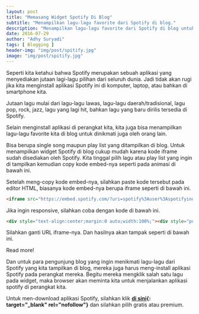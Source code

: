 ```yaml
---
layout: post
title: "Memasang Widget Spotify Di Blog"
subtitle: "Menampilkan lagu-lagu favorite dari Spotify di blog."
description: "Menampilkan lagu-lagu favorite dari Spotify di blog untuk dinikmati juga oleh orang lain."
date: 2016-07-29
author: "Adhy Suryadi"
tags: [ Blogging ]
header-img: "img/post/spitify.jpg"
image: "img/post/spitify.jpg"
---
```


Seperti kita ketahui bahwa Spotify merupakan sebuah aplikasi yang menyediakan jutaan lagi-lagu pilihan dari seluruh dunia. Jadi tidak akan rugi jika kita menginstall aplikasi Spotify ini di komputer, laptop, atau bahkan di smartphone kita.

Jutaan lagu mulai dari lagu-lagu lawas, lagu-lagu daerah/tradisional, lagu pop, rock, jazz, lagu yang lagi hit, bahkan lagu yang baru dirilis tersedia di Spotify.

Selain menginstall aplikasi di perangkat kita, kita juga bisa menampilkan lagu-lagu favorite kita di blog untuk dinikmati juga oleh orang lain.

Bisa berupa single song maupun play list yang ditampilkan di blog. Untuk menampilkan widget Spotify di blog cukup mudah karena kode iframe sudah disediakan oleh Spotify. Kita tinggal pilih lagu atau play list yang ingin di tampilkan kemudian copy kode embed-nya seperti pada animasi di bawah ini.

<amp-img src="https://lh4.googleusercontent.com/-cvXF8u3FscI/V5stuIPs2dI/AAAAAAAAnWw/zsQWN8pPq9c_sePzBp7cJLmJHJttJRIjgCL0B/w750-h428-no/Animation.gif"
      width="750"
      height="428"
      layout="responsive"
      alt="an image"></amp-img>

Setelah meng-copy kode embed-nya, silahkan paste kode tersebut pada editor HTML, biasanya kode embed-nya berupa iframe seperti di bawah ini.

```html
<iframe src="https://embed.spotify.com/?uri=spotify%3Auser%3Aspotifyindonesia%3Aplaylist%3A0uyWN9oNJcc81mymCfNKP4" width="300" height="380" frameborder="0" allowtransparency="true"></iframe>
```

Jika ingin responsive, silahkan coba dengan kode di bawah ini.

```html
<div style="text-align:center;margin:0 auto;width:100%;"><div style="position:relative;padding-bottom:56.25%;height:0;overflow:hidden;margin:0;"><iframe src="https://embed.spotify.com/?uri=spotify%3Auser%3Aspotifyindonesia%3Aplaylist%3A0uyWN9oNJcc81mymCfNKP4" style="border:0;position:absolute;top:0;left:0;width:100%;height:100%;" allowfullscreen></iframe></div></div>
```

Silahkan ganti URL iframe-nya. Dan hasilnya akan tampak seperti di bawah ini.

<amp-iframe width="750" height="421"
    sandbox="allow-scripts allow-same-origin"
    layout="responsive"
    frameborder="0"
    resizable="resizable"
    src="https://embed.spotify.com/?uri=spotify%3Auser%3Aspotifyindonesia%3Aplaylist%3A0uyWN9oNJcc81mymCfNKP4">
    <div overflow="overflow" tabindex="0" role="button" aria-label="Read more">Read more!</div>
</amp-iframe>

Dan untuk para pengunjung blog yang ingin menikmati lagu-lagu dari Spotify yang kita tampilkan di blog, mereka juga harus meng-install aplikasi Spotify pada perangkat mereka. Begitu mereka mengklik salah satu lagu pada widget, maka browser akan meminta kita untuk menjalankan aplikasi spotify di perangkat kita.

Untuk men-download aplikasi Spotify, silahkan klik **[di sini](https://www.spotify.com/ "download aplikasi Spotify"){: target="_blank" rel="nofollow"}** dan silahkan pilih gratis atau premium.
